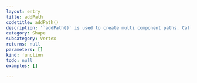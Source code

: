 ```yaml
---
layout: entry
title: addPath
codetitle: addPath()
description: '`addPath()` is used to create multi component paths. Call `addPath()` to add the vertices drawn so far to a single path. New vertices will then end up in a new path and `endShape()` will return a multi path object. All component paths will account for the setting (see `CLOSE`) given in `beginShape(shapeMode)`.'
category: Shape
subcategory: Vertex
returns: null
parameters: []
kind: function
todo: null
examples: []

---
```

